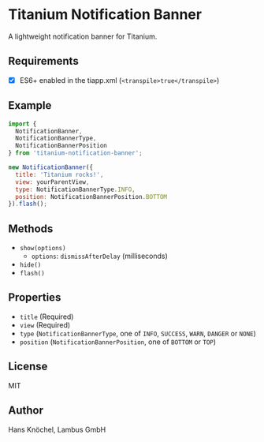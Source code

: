 # Titanium Notification Banner

A lightweight notification banner for Titanium.

## Requirements

- [x] ES6+ enabled in the tiapp.xml (`<transpile>true</transpile>`)

## Example

```js
import { 
  NotificationBanner, 
  NotificationBannerType, 
  NotificationBannerPosition 
} from 'titanium-notification-banner';

new NotificationBanner({
  title: 'Titanium rocks!',
  view: yourParentView,
  type: NotificationBannerType.INFO,
  position: NotificationBannerPosition.BOTTOM
}).flash();
```

## Methods

- `show(options)`
  - `options`: `dismissAfterDelay` (milliseconds)
- `hide()`
- `flash()`

## Properties

- `title` (Required)
- `view` (Required)
- `type` (`NotificationBannerType`, one of `INFO`, `SUCCESS`, `WARN`, `DANGER` or `NONE`)
- `position` (`NotificationBannerPosition`, one of `BOTTOM` or `TOP`)

## License 

MIT

## Author

Hans Knöchel, Lambus GmbH
